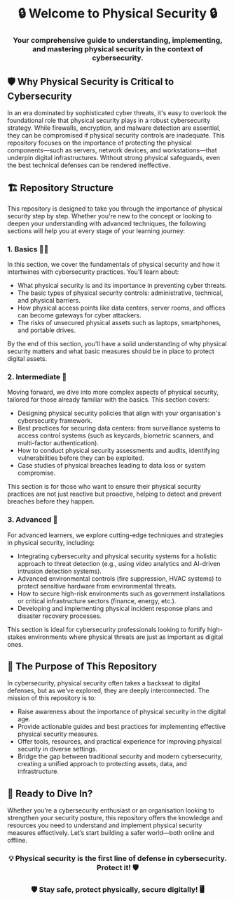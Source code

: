 <h1 align="center">🔒 Welcome to Physical Security 🔒</h1> <h3 align="center">Your comprehensive guide to understanding, implementing, and mastering physical security in the context of cybersecurity.
<h2 align="left">🛡️ Why Physical Security is Critical to Cybersecurity</h2> <p align="left"> In an era dominated by sophisticated cyber threats, it's easy to overlook the foundational role that physical security plays in a robust cybersecurity strategy. While firewalls, encryption, and malware detection are essential, they can be compromised if physical security controls are inadequate. This repository focuses on the importance of protecting the physical components—such as servers, network devices, and workstations—that underpin digital infrastructures. Without strong physical safeguards, even the best technical defenses can be rendered ineffective. </p>
<h2 align="left">🏗️ Repository Structure</h2> <p align="left"> This repository is designed to take you through the importance of physical security step by step. Whether you're new to the concept or looking to deepen your understanding with advanced techniques, the following sections will help you at every stage of your learning journey: </p>
<h3 align="left">1. Basics 🧑‍🏫</h3> <p align="left"> In this section, we cover the fundamentals of physical security and how it intertwines with cybersecurity practices. You’ll learn about: </p> <ul> <li>What physical security is and its importance in preventing cyber threats.</li> <li>The basic types of physical security controls: administrative, technical, and physical barriers.</li> <li>How physical access points like data centers, server rooms, and offices can become gateways for cyber attackers.</li> <li>The risks of unsecured physical assets such as laptops, smartphones, and portable drives.</li> </ul> <p align="left"> By the end of this section, you'll have a solid understanding of why physical security matters and what basic measures should be in place to protect digital assets. </p>
<h3 align="left">2. Intermediate 🔐</h3> <p align="left"> Moving forward, we dive into more complex aspects of physical security, tailored for those already familiar with the basics. This section covers: </p> <ul> <li>Designing physical security policies that align with your organisation's cybersecurity framework.</li> <li>Best practices for securing data centers: from surveillance systems to access control systems (such as keycards, biometric scanners, and multi-factor authentication).</li> <li>How to conduct physical security assessments and audits, identifying vulnerabilities before they can be exploited.</li> <li>Case studies of physical breaches leading to data loss or system compromise.</li> </ul> <p align="left"> This section is for those who want to ensure their physical security practices are not just reactive but proactive, helping to detect and prevent breaches before they happen. </p>
<h3 align="left">3. Advanced 🔎</h3> <p align="left"> For advanced learners, we explore cutting-edge techniques and strategies in physical security, including: </p> <ul> <li>Integrating cybersecurity and physical security systems for a holistic approach to threat detection (e.g., using video analytics and AI-driven intrusion detection systems).</li> <li>Advanced environmental controls (fire suppression, HVAC systems) to protect sensitive hardware from environmental threats.</li> <li>How to secure high-risk environments such as government installations or critical infrastructure sectors (finance, energy, etc.).</li> <li>Developing and implementing physical incident response plans and disaster recovery processes.</li> </ul> <p align="left"> This section is ideal for cybersecurity professionals looking to fortify high-stakes environments where physical threats are just as important as digital ones. </p>
<h2 align="left">🎯 The Purpose of This Repository</h2> <p align="left"> In cybersecurity, physical security often takes a backseat to digital defenses, but as we’ve explored, they are deeply interconnected. The mission of this repository is to: </p> <ul> <li>Raise awareness about the importance of physical security in the digital age.</li> <li>Provide actionable guides and best practices for implementing effective physical security measures.</li> <li>Offer tools, resources, and practical experience for improving physical security in diverse settings.</li> <li>Bridge the gap between traditional security and modern cybersecurity, creating a unified approach to protecting assets, data, and infrastructure.</li> </ul>
<h2 align="left">🚀 Ready to Dive In?</h2> <p align="left"> Whether you’re a cybersecurity enthusiast or an organisation looking to strengthen your security posture, this repository offers the knowledge and resources you need to understand and implement physical security measures effectively. Let’s start building a safer world—both online and offline. </p>
<h3 align="center">💡 Physical security is the first line of defense in cybersecurity. Protect it! 🛡️</h3> 
<h3 align="center">🛡️ Stay safe, protect physically, secure digitally! 🖥️</h3>
